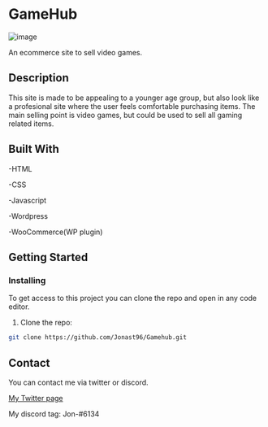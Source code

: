 # GameHub

![image](https://stupefied-kare-e23bac.netlify.app/images/GameHub_Logo.png)

An ecommerce site to sell video games.

## Description

This site is made to be appealing to a younger age group, but also look like a profesional site where the user feels comfortable purchasing items. 
The main selling point is video games, but could be used to sell all gaming related items.


## Built With

-HTML

-CSS

-Javascript


-Wordpress

-WooCommerce(WP plugin)

## Getting Started

### Installing

To get access to this project you can clone the repo and open in any code editor.


1. Clone the repo:

```bash
git clone https://github.com/Jonast96/Gamehub.git
```



## Contact

You can contact me via twitter or discord.

[My Twitter page](https://twitter.com/KozHD)

My discord tag: Jon-#6134


